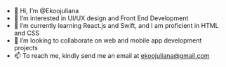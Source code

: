 - 👋 Hi, I’m @Ekoojuliana
- 👀 I’m interested in UI/UX design and Front End Development
- 🌱 I’m currently learning React.js and Swift, and I am proficient in HTML and CSS
- 💞️ I’m looking to collaborate on web and mobile app development projects
- 📫 To reach me, kindly send me an email at ekoojuliana@gmail.com

<!---
Ekoojuliana/Ekoojuliana is a ✨ special ✨ repository because its `README.md` (this file) appears on your GitHub profile.
You can click the Preview link to take a look at your changes.
--->
